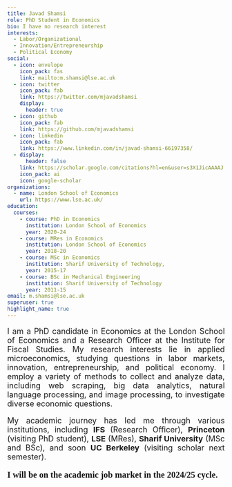 ```yaml
---
title: Javad Shamsi
role: PhD Student in Economics
bio: I have no research interest
interests:
  - Labor/Organizational
  - Innovation/Entrepreneurship
  - Political Economy
social:
  - icon: envelope
    icon_pack: fas
    link: mailto:m.shamsi@lse.ac.uk
  - icon: twitter
    icon_pack: fab
    link: https://twitter.com/mjavadshamsi
    display:
      header: true
  - icon: github
    icon_pack: fab
    link: https://github.com/mjavadshamsi
  - icon: linkedin
    icon_pack: fab
    link: https://www.linkedin.com/in/javad-shamsi-66197358/
  - display:
      header: false
    link: https://scholar.google.com/citations?hl=en&user=s3X1JicAAAAJ
    icon_pack: ai
    icon: google-scholar
organizations:
  - name: London School of Economics
    url: https://www.lse.ac.uk/
education:
  courses:
    - course: PhD in Economics
      institution: London School of Economics
      year: 2020-24
    - course: MRes in Economics
      institution: London School of Economics
      year: 2018-20
    - course: MSc in Economics
      institution: Sharif University of Technology,
      year: 2015-17
    - course: BSc in Mechanical Engineering
      institution: Sharif University of Technology
      year: 2011-15
email: m.shamsi@lse.ac.uk
superuser: true
highlight_name: true
---
```

<p style="font-size: 18px; text-align: justify;">
    I am a PhD candidate in Economics at the London School of Economics and a Research Officer at the Institute for Fiscal Studies. My research interests lie in applied microeconomics, studying questions in labor markets, innovation, entrepreneurship, and political economy. I employ a variety of methods to collect and analyze data, including web scraping, big data analytics, natural language processing, and image processing, to investigate diverse economic questions.
</p>

<p style="font-size: 18px; text-align: justify;"> My academic journey has led me through various institutions, including <span style="font-weight: bold;">IFS</span> (Research Officer), <span style="font-weight: bold;">Princeton</span> (visiting PhD student), <span style="font-weight: bold;">LSE</span> (MRes), <span style="font-weight: bold;">Sharif University</span> (MSc and BSc), and soon <span style="font-weight: bold;">UC Berkeley</span> (visiting scholar next semester). </p>



<p style="font-size: 20px; text-align: justify; font-family: 'Georgia', serif; font-weight: bold;"> I will be on the academic job market in the 2024/25 cycle. </p>